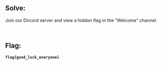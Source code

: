 ## Solve:

Join our Dircord server and view a hidden flag in the "Welcome" channel.

<br>

## Flag:
**`flag{good_luck_everyone}`**
